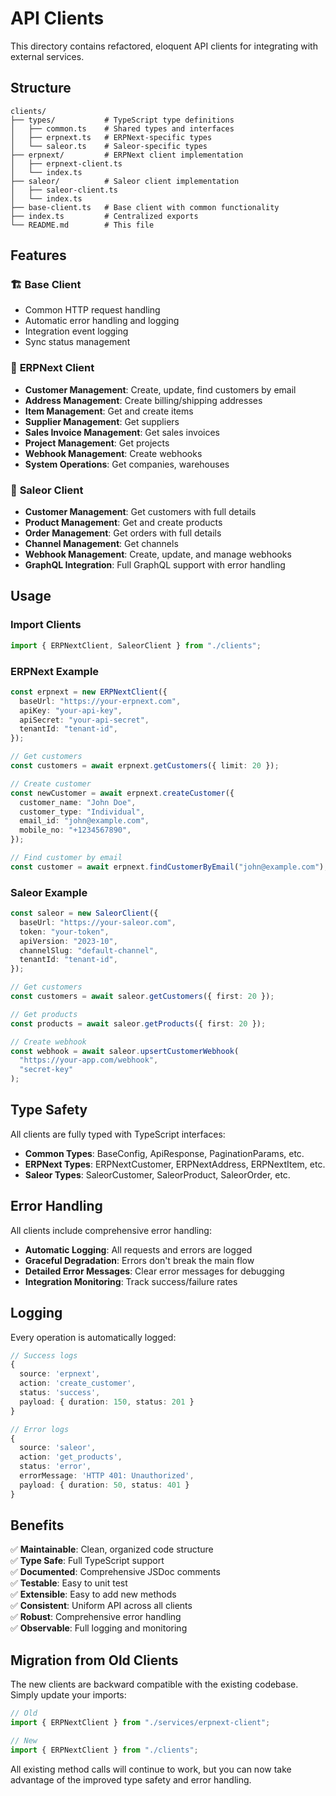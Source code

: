 # API Clients

This directory contains refactored, eloquent API clients for integrating with external services.

## Structure

```
clients/
├── types/           # TypeScript type definitions
│   ├── common.ts    # Shared types and interfaces
│   ├── erpnext.ts   # ERPNext-specific types
│   └── saleor.ts    # Saleor-specific types
├── erpnext/         # ERPNext client implementation
│   ├── erpnext-client.ts
│   └── index.ts
├── saleor/          # Saleor client implementation
│   ├── saleor-client.ts
│   └── index.ts
├── base-client.ts   # Base client with common functionality
├── index.ts         # Centralized exports
└── README.md        # This file
```

## Features

### 🏗️ **Base Client**

- Common HTTP request handling
- Automatic error handling and logging
- Integration event logging
- Sync status management

### 🔧 **ERPNext Client**

- **Customer Management**: Create, update, find customers by email
- **Address Management**: Create billing/shipping addresses
- **Item Management**: Get and create items
- **Supplier Management**: Get suppliers
- **Sales Invoice Management**: Get sales invoices
- **Project Management**: Get projects
- **Webhook Management**: Create webhooks
- **System Operations**: Get companies, warehouses

### 🛒 **Saleor Client**

- **Customer Management**: Get customers with full details
- **Product Management**: Get and create products
- **Order Management**: Get orders with full details
- **Channel Management**: Get channels
- **Webhook Management**: Create, update, and manage webhooks
- **GraphQL Integration**: Full GraphQL support with error handling

## Usage

### Import Clients

```typescript
import { ERPNextClient, SaleorClient } from "./clients";
```

### ERPNext Example

```typescript
const erpnext = new ERPNextClient({
  baseUrl: "https://your-erpnext.com",
  apiKey: "your-api-key",
  apiSecret: "your-api-secret",
  tenantId: "tenant-id",
});

// Get customers
const customers = await erpnext.getCustomers({ limit: 20 });

// Create customer
const newCustomer = await erpnext.createCustomer({
  customer_name: "John Doe",
  customer_type: "Individual",
  email_id: "john@example.com",
  mobile_no: "+1234567890",
});

// Find customer by email
const customer = await erpnext.findCustomerByEmail("john@example.com");
```

### Saleor Example

```typescript
const saleor = new SaleorClient({
  baseUrl: "https://your-saleor.com",
  token: "your-token",
  apiVersion: "2023-10",
  channelSlug: "default-channel",
  tenantId: "tenant-id",
});

// Get customers
const customers = await saleor.getCustomers({ first: 20 });

// Get products
const products = await saleor.getProducts({ first: 20 });

// Create webhook
const webhook = await saleor.upsertCustomerWebhook(
  "https://your-app.com/webhook",
  "secret-key"
);
```

## Type Safety

All clients are fully typed with TypeScript interfaces:

- **Common Types**: BaseConfig, ApiResponse, PaginationParams, etc.
- **ERPNext Types**: ERPNextCustomer, ERPNextAddress, ERPNextItem, etc.
- **Saleor Types**: SaleorCustomer, SaleorProduct, SaleorOrder, etc.

## Error Handling

All clients include comprehensive error handling:

- **Automatic Logging**: All requests and errors are logged
- **Graceful Degradation**: Errors don't break the main flow
- **Detailed Error Messages**: Clear error messages for debugging
- **Integration Monitoring**: Track success/failure rates

## Logging

Every operation is automatically logged:

```typescript
// Success logs
{
  source: 'erpnext',
  action: 'create_customer',
  status: 'success',
  payload: { duration: 150, status: 201 }
}

// Error logs
{
  source: 'saleor',
  action: 'get_products',
  status: 'error',
  errorMessage: 'HTTP 401: Unauthorized',
  payload: { duration: 50, status: 401 }
}
```

## Benefits

✅ **Maintainable**: Clean, organized code structure  
✅ **Type Safe**: Full TypeScript support  
✅ **Documented**: Comprehensive JSDoc comments  
✅ **Testable**: Easy to unit test  
✅ **Extensible**: Easy to add new methods  
✅ **Consistent**: Uniform API across all clients  
✅ **Robust**: Comprehensive error handling  
✅ **Observable**: Full logging and monitoring

## Migration from Old Clients

The new clients are backward compatible with the existing codebase. Simply update your imports:

```typescript
// Old
import { ERPNextClient } from "./services/erpnext-client";

// New
import { ERPNextClient } from "./clients";
```

All existing method calls will continue to work, but you can now take advantage of the improved type safety and error handling.
